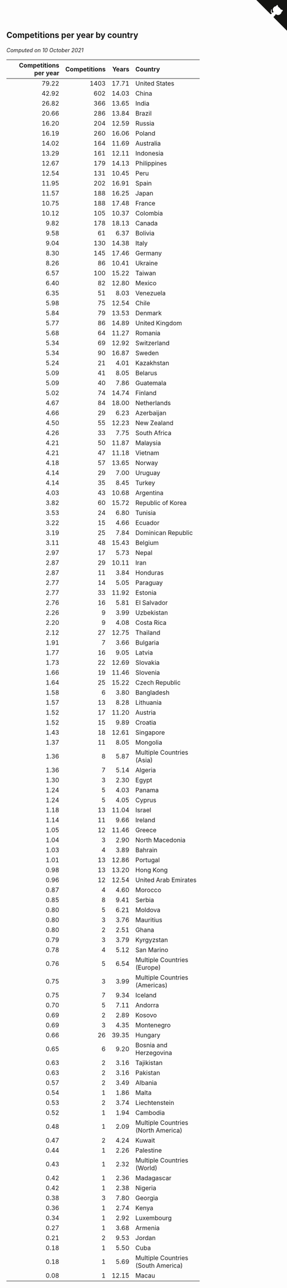## Competitions per year by country

*Computed on 10 October 2021*

| Competitions per year | Competitions | Years | Country |
| ---: | ---: | ---: | :--- |
| 79.22 | 1403 | 17.71 | United States |
| 42.92 | 602 | 14.03 | China |
| 26.82 | 366 | 13.65 | India |
| 20.66 | 286 | 13.84 | Brazil |
| 16.20 | 204 | 12.59 | Russia |
| 16.19 | 260 | 16.06 | Poland |
| 14.02 | 164 | 11.69 | Australia |
| 13.29 | 161 | 12.11 | Indonesia |
| 12.67 | 179 | 14.13 | Philippines |
| 12.54 | 131 | 10.45 | Peru |
| 11.95 | 202 | 16.91 | Spain |
| 11.57 | 188 | 16.25 | Japan |
| 10.75 | 188 | 17.48 | France |
| 10.12 | 105 | 10.37 | Colombia |
| 9.82 | 178 | 18.13 | Canada |
| 9.58 | 61 | 6.37 | Bolivia |
| 9.04 | 130 | 14.38 | Italy |
| 8.30 | 145 | 17.46 | Germany |
| 8.26 | 86 | 10.41 | Ukraine |
| 6.57 | 100 | 15.22 | Taiwan |
| 6.40 | 82 | 12.80 | Mexico |
| 6.35 | 51 | 8.03 | Venezuela |
| 5.98 | 75 | 12.54 | Chile |
| 5.84 | 79 | 13.53 | Denmark |
| 5.77 | 86 | 14.89 | United Kingdom |
| 5.68 | 64 | 11.27 | Romania |
| 5.34 | 69 | 12.92 | Switzerland |
| 5.34 | 90 | 16.87 | Sweden |
| 5.24 | 21 | 4.01 | Kazakhstan |
| 5.09 | 41 | 8.05 | Belarus |
| 5.09 | 40 | 7.86 | Guatemala |
| 5.02 | 74 | 14.74 | Finland |
| 4.67 | 84 | 18.00 | Netherlands |
| 4.66 | 29 | 6.23 | Azerbaijan |
| 4.50 | 55 | 12.23 | New Zealand |
| 4.26 | 33 | 7.75 | South Africa |
| 4.21 | 50 | 11.87 | Malaysia |
| 4.21 | 47 | 11.18 | Vietnam |
| 4.18 | 57 | 13.65 | Norway |
| 4.14 | 29 | 7.00 | Uruguay |
| 4.14 | 35 | 8.45 | Turkey |
| 4.03 | 43 | 10.68 | Argentina |
| 3.82 | 60 | 15.72 | Republic of Korea |
| 3.53 | 24 | 6.80 | Tunisia |
| 3.22 | 15 | 4.66 | Ecuador |
| 3.19 | 25 | 7.84 | Dominican Republic |
| 3.11 | 48 | 15.43 | Belgium |
| 2.97 | 17 | 5.73 | Nepal |
| 2.87 | 29 | 10.11 | Iran |
| 2.87 | 11 | 3.84 | Honduras |
| 2.77 | 14 | 5.05 | Paraguay |
| 2.77 | 33 | 11.92 | Estonia |
| 2.76 | 16 | 5.81 | El Salvador |
| 2.26 | 9 | 3.99 | Uzbekistan |
| 2.20 | 9 | 4.08 | Costa Rica |
| 2.12 | 27 | 12.75 | Thailand |
| 1.91 | 7 | 3.66 | Bulgaria |
| 1.77 | 16 | 9.05 | Latvia |
| 1.73 | 22 | 12.69 | Slovakia |
| 1.66 | 19 | 11.46 | Slovenia |
| 1.64 | 25 | 15.22 | Czech Republic |
| 1.58 | 6 | 3.80 | Bangladesh |
| 1.57 | 13 | 8.28 | Lithuania |
| 1.52 | 17 | 11.20 | Austria |
| 1.52 | 15 | 9.89 | Croatia |
| 1.43 | 18 | 12.61 | Singapore |
| 1.37 | 11 | 8.05 | Mongolia |
| 1.36 | 8 | 5.87 | Multiple Countries (Asia) |
| 1.36 | 7 | 5.14 | Algeria |
| 1.30 | 3 | 2.30 | Egypt |
| 1.24 | 5 | 4.03 | Panama |
| 1.24 | 5 | 4.05 | Cyprus |
| 1.18 | 13 | 11.04 | Israel |
| 1.14 | 11 | 9.66 | Ireland |
| 1.05 | 12 | 11.46 | Greece |
| 1.04 | 3 | 2.90 | North Macedonia |
| 1.03 | 4 | 3.89 | Bahrain |
| 1.01 | 13 | 12.86 | Portugal |
| 0.98 | 13 | 13.20 | Hong Kong |
| 0.96 | 12 | 12.54 | United Arab Emirates |
| 0.87 | 4 | 4.60 | Morocco |
| 0.85 | 8 | 9.41 | Serbia |
| 0.80 | 5 | 6.21 | Moldova |
| 0.80 | 3 | 3.76 | Mauritius |
| 0.80 | 2 | 2.51 | Ghana |
| 0.79 | 3 | 3.79 | Kyrgyzstan |
| 0.78 | 4 | 5.12 | San Marino |
| 0.76 | 5 | 6.54 | Multiple Countries (Europe) |
| 0.75 | 3 | 3.99 | Multiple Countries (Americas) |
| 0.75 | 7 | 9.34 | Iceland |
| 0.70 | 5 | 7.11 | Andorra |
| 0.69 | 2 | 2.89 | Kosovo |
| 0.69 | 3 | 4.35 | Montenegro |
| 0.66 | 26 | 39.35 | Hungary |
| 0.65 | 6 | 9.20 | Bosnia and Herzegovina |
| 0.63 | 2 | 3.16 | Tajikistan |
| 0.63 | 2 | 3.16 | Pakistan |
| 0.57 | 2 | 3.49 | Albania |
| 0.54 | 1 | 1.86 | Malta |
| 0.53 | 2 | 3.74 | Liechtenstein |
| 0.52 | 1 | 1.94 | Cambodia |
| 0.48 | 1 | 2.09 | Multiple Countries (North America) |
| 0.47 | 2 | 4.24 | Kuwait |
| 0.44 | 1 | 2.26 | Palestine |
| 0.43 | 1 | 2.32 | Multiple Countries (World) |
| 0.42 | 1 | 2.36 | Madagascar |
| 0.42 | 1 | 2.38 | Nigeria |
| 0.38 | 3 | 7.80 | Georgia |
| 0.36 | 1 | 2.74 | Kenya |
| 0.34 | 1 | 2.92 | Luxembourg |
| 0.27 | 1 | 3.68 | Armenia |
| 0.21 | 2 | 9.53 | Jordan |
| 0.18 | 1 | 5.50 | Cuba |
| 0.18 | 1 | 5.69 | Multiple Countries (South America) |
| 0.08 | 1 | 12.15 | Macau |


<a href="https://github.com/jonatanklosko/wca_statistics" class="github-corner" aria-label="View source on Github"><svg width="80" height="80" viewBox="0 0 250 250" style="fill:#151513; color:#fff; position: absolute; top: 0; border: 0; right: 0;" aria-hidden="true"><path d="M0,0 L115,115 L130,115 L142,142 L250,250 L250,0 Z"></path><path d="M128.3,109.0 C113.8,99.7 119.0,89.6 119.0,89.6 C122.0,82.7 120.5,78.6 120.5,78.6 C119.2,72.0 123.4,76.3 123.4,76.3 C127.3,80.9 125.5,87.3 125.5,87.3 C122.9,97.6 130.6,101.9 134.4,103.2" fill="currentColor" style="transform-origin: 130px 106px;" class="octo-arm"></path><path d="M115.0,115.0 C114.9,115.1 118.7,116.5 119.8,115.4 L133.7,101.6 C136.9,99.2 139.9,98.4 142.2,98.6 C133.8,88.0 127.5,74.4 143.8,58.0 C148.5,53.4 154.0,51.2 159.7,51.0 C160.3,49.4 163.2,43.6 171.4,40.1 C171.4,40.1 176.1,42.5 178.8,56.2 C183.1,58.6 187.2,61.8 190.9,65.4 C194.5,69.0 197.7,73.2 200.1,77.6 C213.8,80.2 216.3,84.9 216.3,84.9 C212.7,93.1 206.9,96.0 205.4,96.6 C205.1,102.4 203.0,107.8 198.3,112.5 C181.9,128.9 168.3,122.5 157.7,114.1 C157.9,116.9 156.7,120.9 152.7,124.9 L141.0,136.5 C139.8,137.7 141.6,141.9 141.8,141.8 Z" fill="currentColor" class="octo-body"></path></svg></a><style>.github-corner:hover .octo-arm{animation:octocat-wave 560ms ease-in-out}@keyframes octocat-wave{0%,100%{transform:rotate(0)}20%,60%{transform:rotate(-25deg)}40%,80%{transform:rotate(10deg)}}@media (max-width:500px){.github-corner:hover .octo-arm{animation:none}.github-corner .octo-arm{animation:octocat-wave 560ms ease-in-out}}</style>
